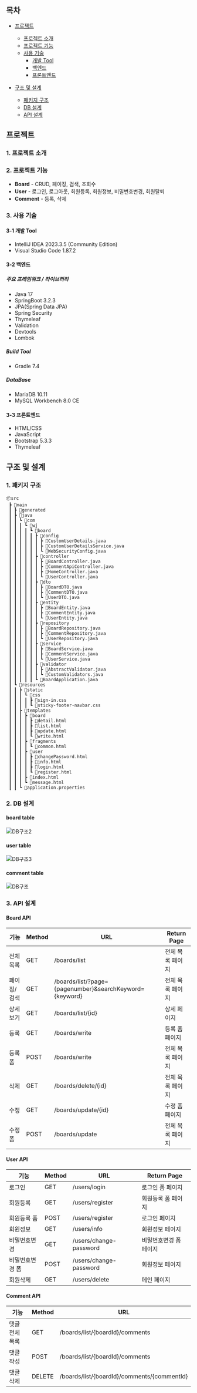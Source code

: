 ## 목차
- [프로젝트](#프로젝트)
  - [프로젝트 소개](#1-프로젝트-소개)    
  - [프로젝트 기능](#2-프로젝트-기능)    
  - [사용 기술](#3-사용-기술)
     - [개발 Tool](#3-1-개발-tool)
     - [백엔드](#3-2-백엔드)
     - [프론트엔드](#3-3-프론트엔드)

- [구조 및 설계](#구조-및-설계)
  - [패키지 구조](#1-패키지-구조)
  - [DB 설계](#2-db-설계)
  - [API 설계](#3-api-설계)


## 프로젝트
### 1. 프로젝트 소개

### 2. 프로젝트 기능
- **Board** - CRUD, 페이징, 검색, 조회수
- **User** - 로그인, 로그아웃, 회원등록, 회원정보, 비밀번호변경, 회원탈퇴
- **Comment** - 등록, 삭제

### 3. 사용 기술

#### 3-1 개발 Tool
- IntelliJ IDEA 2023.3.5 (Community Edition)
- Visual Studio Code 1.87.2

#### 3-2 백엔드

##### 주요 프레임워크 / 라이브러리
- Java 17
- SpringBoot 3.2.3
- JPA(Spring Data JPA)
- Spring Security
- Thymeleaf
- Validation
- Devtools
- Lombok
  
##### Build Tool
- Gradle 7.4

##### DataBase
- MariaDB 10.11
- MySQL Workbench 8.0 CE

#### 3-3 프론트엔드
- HTML/CSS
- JavaScript
- Bootstrap 5.3.3
- Thymeleaf

## 구조 및 설계   
   
### 1. 패키지 구조
```
📦src
 ┣ 📂main
 ┃ ┣ 📂generated
 ┃ ┣ 📂java
 ┃ ┃ ┗ 📂com
 ┃ ┃ ┃ ┗ 📂wj
 ┃ ┃ ┃ ┃ ┗ 📂board
 ┃ ┃ ┃ ┃ ┃ ┣ 📂config
 ┃ ┃ ┃ ┃ ┃ ┃ ┣ 📜CustomUserDetails.java
 ┃ ┃ ┃ ┃ ┃ ┃ ┣ 📜CustomUserDetailsService.java
 ┃ ┃ ┃ ┃ ┃ ┃ ┗ 📜WebSecurityConfig.java
 ┃ ┃ ┃ ┃ ┃ ┣ 📂controller
 ┃ ┃ ┃ ┃ ┃ ┃ ┣ 📜BoardController.java
 ┃ ┃ ┃ ┃ ┃ ┃ ┣ 📜CommentApiController.java
 ┃ ┃ ┃ ┃ ┃ ┃ ┣ 📜HomeController.java
 ┃ ┃ ┃ ┃ ┃ ┃ ┗ 📜UserController.java
 ┃ ┃ ┃ ┃ ┃ ┣ 📂dto
 ┃ ┃ ┃ ┃ ┃ ┃ ┣ 📜BoardDTO.java
 ┃ ┃ ┃ ┃ ┃ ┃ ┣ 📜CommentDTO.java
 ┃ ┃ ┃ ┃ ┃ ┃ ┗ 📜UserDTO.java
 ┃ ┃ ┃ ┃ ┃ ┣ 📂entity
 ┃ ┃ ┃ ┃ ┃ ┃ ┣ 📜BoardEntity.java
 ┃ ┃ ┃ ┃ ┃ ┃ ┣ 📜CommentEntity.java
 ┃ ┃ ┃ ┃ ┃ ┃ ┗ 📜UserEntity.java
 ┃ ┃ ┃ ┃ ┃ ┣ 📂repository
 ┃ ┃ ┃ ┃ ┃ ┃ ┣ 📜BoardRepository.java
 ┃ ┃ ┃ ┃ ┃ ┃ ┣ 📜CommentRepository.java
 ┃ ┃ ┃ ┃ ┃ ┃ ┗ 📜UserRepository.java
 ┃ ┃ ┃ ┃ ┃ ┣ 📂service
 ┃ ┃ ┃ ┃ ┃ ┃ ┣ 📜BoardService.java
 ┃ ┃ ┃ ┃ ┃ ┃ ┣ 📜CommentService.java
 ┃ ┃ ┃ ┃ ┃ ┃ ┗ 📜UserService.java
 ┃ ┃ ┃ ┃ ┃ ┣ 📂validator
 ┃ ┃ ┃ ┃ ┃ ┃ ┣ 📜AbstractValidator.java
 ┃ ┃ ┃ ┃ ┃ ┃ ┗ 📜CustomValidators.java
 ┃ ┃ ┃ ┃ ┃ ┗ 📜BoardApplication.java
 ┃ ┗ 📂resources
 ┃ ┃ ┣ 📂static
 ┃ ┃ ┃ ┗ 📂css
 ┃ ┃ ┃ ┃ ┣ 📜sign-in.css
 ┃ ┃ ┃ ┃ ┗ 📜sticky-footer-navbar.css
 ┃ ┃ ┣ 📂templates
 ┃ ┃ ┃ ┣ 📂board
 ┃ ┃ ┃ ┃ ┣ 📜detail.html
 ┃ ┃ ┃ ┃ ┣ 📜list.html
 ┃ ┃ ┃ ┃ ┣ 📜update.html
 ┃ ┃ ┃ ┃ ┗ 📜write.html
 ┃ ┃ ┃ ┣ 📂fragments
 ┃ ┃ ┃ ┃ ┗ 📜common.html
 ┃ ┃ ┃ ┣ 📂user
 ┃ ┃ ┃ ┃ ┣ 📜changePassword.html
 ┃ ┃ ┃ ┃ ┣ 📜info.html
 ┃ ┃ ┃ ┃ ┣ 📜login.html
 ┃ ┃ ┃ ┃ ┗ 📜register.html
 ┃ ┃ ┃ ┣ 📜index.html
 ┃ ┃ ┃ ┗ 📜message.html
 ┃ ┃ ┗ 📜application.properties
```

### 2. DB 설계
#### board table
![DB구조2](https://github.com/zwanz94/BoardProject/assets/141385082/acb30d1d-152d-4fea-945b-9013a7e88f5a)
#### user table
![DB구조3](https://github.com/zwanz94/BoardProject/assets/141385082/db0b0fd9-a084-4530-8e24-09a12d30b73f)
#### comment table
![DB구조](https://github.com/zwanz94/BoardProject/assets/141385082/d562f041-dd0f-4eb2-9ed1-36a02c87275e)

### 3. API 설계
#### Board API
|**기능**|**Method**|**URL**|**Return Page**|
|------|---|---|---|
|전체 목록|GET|/boards/list|전체 목록 페이지|
|페이징/검색|GET|/boards/list/?page={pagenumber}&searchKeyword={keyword}|전체 목록 페이지|
|상세 보기|GET|/boards/list/{id}|상세 페이지|
|등록|GET|/boards/write|등록 폼 페이지|
|등록 폼|POST|/boards/write|전체 목록 페이지|
|삭제|GET|/boards/delete/{id}|전체 목록 페이지|
|수정|GET|/boards/update/{id}|수정 폼 페이지|
|수정 폼|POST|/boards/update|전체 목록 페이지|

#### User API
|**기능**|**Method**|**URL**|**Return Page**|
|------|---|---|---|
|로그인|GET|/users/login|로그인 폼 페이지|
|회원등록|GET|/users/register|회원등록 폼 페이지|
|회원등록 폼|POST|/users/register|로그인 페이지|
|회원정보|GET|/users/info|회원정보 페이지|
|비밀번호변경|GET|/users/change-password|비밀번호변경 폼 페이지|
|비밀번호변경 폼|POST|/users/change-password|회원정보 페이지|
|회원삭제|GET|/users/delete|메인 페이지|

#### Comment API
|**기능**|**Method**|**URL**|
|------|---|---|
|댓글 전체 목록|GET|/boards/list/{boardId}/comments|
|댓글 작성|POST|/boards/list/{boardId}/comments|
|댓글 삭제|DELETE|/boards/list/{boardId}/comments/{commentId}|

